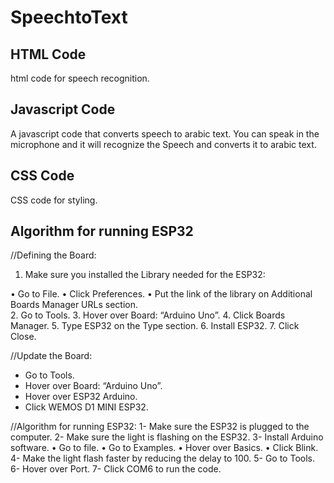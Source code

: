 # SpeechtoText
## HTML Code
html code for speech recognition.

## Javascript Code
A javascript code that converts speech to arabic text.
You can speak in the microphone and it will recognize the Speech and converts it to arabic text.

## CSS Code
CSS code for styling.




## Algorithm for running ESP32

//Defining the Board:
1.	Make sure you installed the Library needed for the ESP32:


•	Go to File.
•	Click Preferences.
•	Put the link of the library on Additional Boards Manager URLs section.  
2.	Go to Tools.
3.	Hover over Board: “Arduino Uno”.
4.	Click Boards Manager.
5.	Type ESP32 on the Type section.
6.	Install ESP32.
7.	Click Close.

//Update the Board:
-	Go to Tools.
-	Hover over Board: “Arduino Uno”.
-	Hover over ESP32 Arduino.
-	Click WEMOS D1 MINI ESP32.

//Algorithm for running ESP32:
1-	Make sure the ESP32 is plugged to the computer.
2-	Make sure the light is flashing on the ESP32.
3-	Install Arduino software.
•	Go to file.
•	Go to Examples.
•	Hover over Basics.
•	Click Blink.
4-	Make the light flash faster by reducing the delay to 100.
5-	Go to Tools.
6-	Hover over Port.
7-	Click COM6 to run the code.

